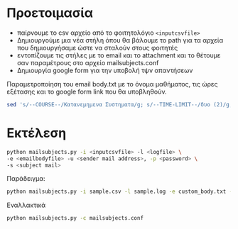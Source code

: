 # Προετοιμασία
* παίρνουμε το csv αρχείο από το φοιτητολόγιο ``<inputcsvfile>``
* Δημιουργούμε μια νέα στήλη όπου θα βάλουμε το path για τα αρχεία που δημιουργήσαμε ώστε να σταλούν στους φοιτητές
* εντοπίζουμε τις στήλες με το email και το attachment και το θέτουμε σαν παραμέτρους στο αρχείο mailsubjects.conf
* Δημιουργία google form για την υποβολή τψν απαντήσεων


Παραμετροποίηση του email body.txt με το όνομα μαθήματος, τις ώρες εξέτασης και το google form link που θα υποβληθούν.

```bash
sed 's/--COURSE--/Κατανεμημενα Συστηματα/g; s/--TIME-LIMIT--/δυο (2)/g; s#--FORM-LINK--#https://form.link#g' body.txt > custom_body.txt  
```
# Εκτέλεση

```bash
python mailsubjects.py -i <inputcsvfile> -l <logfile> \ 
-e <emailbodyfile> -u <sender mail address>, -p <password> \
-s <subject mail>
```
Παράδειγμα:
```bash
python mailsubjects.py -i sample.csv -l sample.log -e custom_body.txt -u tsadimas@staff.hua.gr -p 'password' -s "θΕΜΑΤΑ ΕΞΕΤΑΣΕΩΝ ΣΤΑ ΚΑΤΑΝΕΜΗΜΕΝΑ ΣΥΣΤΗΜΑΤΑ"
```
Εναλλακτικά
```bash
python mailsubjects.py -c mailsubjects.conf
```
